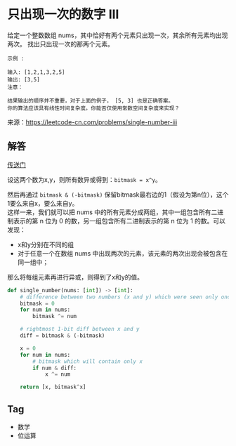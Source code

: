 # 只出现一次的数字 III
给定一个整数数组 nums，其中恰好有两个元素只出现一次，其余所有元素均出现两次。 找出只出现一次的那两个元素。

```
示例 :

输入: [1,2,1,3,2,5]
输出: [3,5]
注意：

结果输出的顺序并不重要，对于上面的例子， [5, 3] 也是正确答案。
你的算法应该具有线性时间复杂度。你能否仅使用常数空间复杂度来实现？
```

来源：https://leetcode-cn.com/problems/single-number-iii

## 解答
[传送门](https://leetcode-cn.com/problems/single-number-iii/solution/zhi-chu-xian-yi-ci-de-shu-zi-iii-by-leetcode/)

设这两个数为x,y，则所有数异或得到：`bitmask = x^y`。

然后再通过 `bitmask & (-bitmask)` 保留bitmask最右边的1（假设为第n位），这个1要么来自x，要么来自y。  
这样一来，我们就可以把 nums 中的所有元素分成两组，其中一组包含所有二进制表示的第 n 位为 0 的数，另一组包含所有二进制表示的第 n 位为 1 的数。可以发现：
- x和y分别在不同的组
- 对于任意一个在数组 nums 中出现两次的元素，该元素的两次出现会被包含在同一组中；

那么将每组元素再进行异或，则得到了x和y的值。

```python
def single_number(nums: [int]) -> [int]:
    # difference between two numbers (x and y) which were seen only once
    bitmask = 0
    for num in nums:
        bitmask ^= num

    # rightmost 1-bit diff between x and y
    diff = bitmask & (-bitmask)

    x = 0
    for num in nums:
        # bitmask which will contain only x
        if num & diff:
            x ^= num

    return [x, bitmask^x]
```

## Tag
- 数学
- 位运算